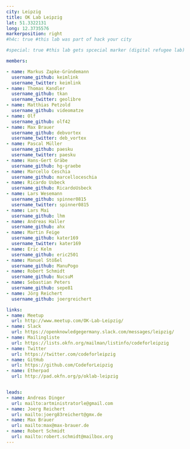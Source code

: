 ```yaml
---
city: Leipzig
title: OK Lab Leipzig
lat: 51.3322131
long: 12.3735576
markerposition: right
#h4c: true #this lab was part of hack your city

#special: true #this lab gets spcecial marker (digital refugee lab)

members:

- name: Markus Zapke-Gründemann
  username_github: keimlink
  username_twitter: keimlink
- name: Thomas Kandler
  username_github: tkan
  username_twitter: geolibre
- name: Matthias Petzold
  username_github: videomatze
- name: Olf
  username_github: olf42
- name: Max Brauer
  username_github: debvortex
  username_twitter: deb_vortex
- name: Pascal Müller
  username_github: paesku
  username_twitter: paesku
- name: Hans-Gert Gräbe
  username_github: hg-graebe
- name: Marcello Ceschia
  username_github: marcelloceschia
- name: Ricardo Usbeck
  username_github: RicardoUsbeck
- name: Lars Wesemann
  username_github: spinner0815
  username_twitter: spinner0815
- name: Lars Mai
  username_github: lhm
- name: Andreas Haller
  username_github: ahx
- name: Martin Feige
  username_github: kater169
  username_twitter: kater169
- name: Eric Kelm
  username_github: eric2501
- name: Manuel Stößel
  username_github: ManuPogo
- name: Robert Schmidt
  username_github: NucsuM
- name: Sebastian Peters
  username_github: sepe81
- name: Jörg Reichert
  username_github: joergreichert

links:
- name: Meetup
  url: http://www.meetup.com/OK-Lab-Leipzig/
- name: Slack
  url: https://openknowledgegermany.slack.com/messages/leipzig/
- name: Mailingliste
  url: https://lists.okfn.org/mailman/listinfo/codeforleipzig
- name: Twitter
  url: https://twitter.com/codeforleipzig
- name: GitHub
  url: https://github.com/CodeforLeipzig
- name: Etherpad
  url: http://pad.okfn.org/p/oklab-leipzig


leads:
- name: Andreas Dinger
  url: mailto:artministratorle@gmail.com
- name: Joerg Reichert
  url: mailto:joerg83reichert@gmx.de
- name: Max Brauer
  url: mailto:max@max-brauer.de
- name: Robert Schmidt
  url: mailto:robert.schmidt@mailbox.org
---
```

